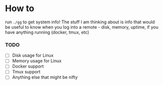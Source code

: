 # How to 

run `./gg` to get system info! The stuff I am thinking about is info that would
be useful to know when you log into a remote - disk, memory, uptime, if you have
anything running (docker, tmux, etc)

### TODO
- [ ] Disk usage for Linux
- [ ] Memory usage for Linux
- [ ] Docker support
- [ ] Tmux support
- [ ] Anything else that might be nifty
